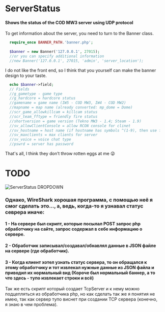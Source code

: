# ServerStatus
#### Shows the status of the COD MW3 server using UDP protocol

To get information about the server, you need to turn to the Banner class.

```php
  require_once BANNER_PATH.'banner.php';
  
  $banner = new Banner('127.0.0.1', 27015);
  //or you can specify additional information
  //new Banner('127.0.0.1', 27015, 'admin', 'server_location');
```

I do not like the front end, so I think that you yourself can make the banner design to your taste.

```php
  echo $banner->field;
  // Fields
  //g_gametype - game type
  //g_hardcore = hardcore status
  //gamename = game name (IW5 - COD MW3, IW4 - COD MW2)
  //mapname = map name (already converted: mp_dome = Dome)
  //scr_game_allowkillcam = killcam status
  //scr_team_fftype = friendly fire status
  //shortversion = game version (Tekno MW3 - 1.4; Steam - 1.9)
  //sv_allowClientConsole = allow RCON console for clinet
  //sv_hostname = host name (if hostname has symbols ^(1-9), then use function $banner->color_text($banner->sv_hostname))
  //sv_maxclients = max clients for server
  //sv_voice = voice chat type
  //pswrd = server has password
```

That's all, I think they don’t throw rotten eggs at me :stuck_out_tongue_winking_eye:

# TODO

![ServerStatus DROPDOWN](https://i.ibb.co/sChN2gh/Server-Offline-Example.png)

### Однако, WireShark хорошая программа, с помощью неё я смог сделать это..., а, ведь, когда-то я узнавал статус севрера иначе:
#### 1 - На сервере был скрипт, которые посылал POST запрос php обработчику на сайте, запрос содержал в себе информацию о сервере.
#### 2 - Обработчик записывал/создавал/обнавлял данные в JSON файле на сервере (где обработчик).
#### 3 - Когда клиент хотел узнать статус сервера, то он обращался к этому обработчику и тот извлекал нужные данные из JSON файла и приводил их нормальный вид (Короче был нормальный баннер, а то что здесь - тупо извлекает строки и всё)

Так же есть скрипт который создает TcpServer и к нему можно  подцепляться из обработчика php, но как сделать так же я понятия не имею, так как сервер тупо виснет при создании TCP сервера (конечно, я знаю в чем проблема).
